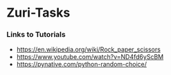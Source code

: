 # Zuri-Tasks

### Links to Tutorials
- https://en.wikipedia.org/wiki/Rock_paper_scissors
- https://www.youtube.com/watch?v=ND4fd6yScBM
- https://pynative.com/python-random-choice/
